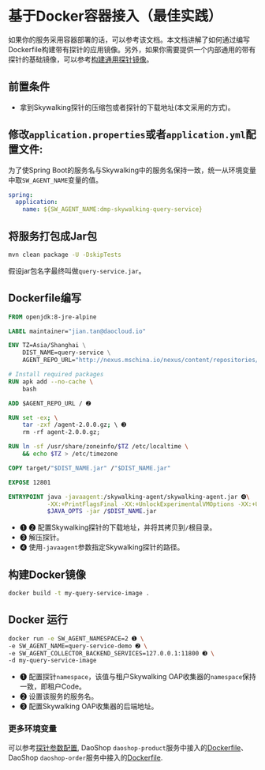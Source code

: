 # 基于Docker容器接入（最佳实践）

如果你的服务采用容器部署的话，可以参考该文档。本文档讲解了如何通过编写Dockerfile构建带有探针的应用镜像。另外，如果你需要提供一个内部通用的带有探针的基础镜像，可以参考[构建通用探针镜像](common-agent-image.md)。

## 前置条件
- 拿到Skywalking探针的压缩包或者探针的下载地址(本文采用的方式)。

## 修改`application.properties`或者`application.yml`配置文件:
为了使Spring Boot的服务名与Skywalking中的服务名保持一致，统一从环境变量中取`SW_AGENT_NAME`变量的值。
```yaml
spring:
  application:
    name: ${SW_AGENT_NAME:dmp-skywalking-query-service} 
```

## 将服务打包成Jar包

```bash
mvn clean package -U -DskipTests
```

假设jar包名字最终叫做`query-service.jar`。

## Dockerfile编写

```dockerfile
FROM openjdk:8-jre-alpine

LABEL maintainer="jian.tan@daocloud.io"

ENV TZ=Asia/Shanghai \
    DIST_NAME=query-service \
    AGENT_REPO_URL="http://nexus.mschina.io/nexus/content/repositories/labs/org/apache/skywalking/dmp/agent/2.0.0/agent-2.0.0.gz" ➊

# Install required packages
RUN apk add --no-cache \
    bash

ADD $AGENT_REPO_URL / ➋

RUN set -ex; \
    tar -zxf /agent-2.0.0.gz; \ ➌
    rm -rf agent-2.0.0.gz;

RUN ln -sf /usr/share/zoneinfo/$TZ /etc/localtime \
    && echo $TZ > /etc/timezone

COPY target/"$DIST_NAME.jar" /"$DIST_NAME.jar"

EXPOSE 12801

ENTRYPOINT java -javaagent:/skywalking-agent/skywalking-agent.jar ➍\
           -XX:+PrintFlagsFinal -XX:+UnlockExperimentalVMOptions -XX:+UseCGroupMemoryLimitForHeap \
           $JAVA_OPTS -jar /$DIST_NAME.jar 
```

- ➊ ➋ 配置Skywalking探针的下载地址，并将其拷贝到`/`根目录。
- ➌ 解压探针。
- ➍ 使用`-javaagent`参数指定Skywalking探针的路径。

## 构建Docker镜像

```bash
docker build -t my-query-service-image .
```

## Docker 运行

```bash
docker run -e SW_AGENT_NAMESPACE=2 ➊ \
-e SW_AGENT_NAME=query-service-demo ➋ \
-e SW_AGENT_COLLECTOR_BACKEND_SERVICES=127.0.0.1:11800 ➌ \
-d my-query-service-image
```

- ➊ 配置探针`namespace`，该值与租户Skywalking OAP收集器的`namespace`保持一致，即租户Code。
- ➋ 设置该服务的服务名。
- ➌ 配置Skywalking OAP收集器的后端地址。

### 更多环境变量

 可以参考[探针参数配置](agent-settings.md), DaoShop `daoshop-product`服务中接入的[Dockerfile](https://github.com/DaoCloud-Labs/daoshop-product/blob/master/Dockerfile)、DaoShop `daoshop-order`服务中接入的[Dockerfile](https://github.com/DaoCloud-Labs/daoshop-order/blob/master/Dockerfile).
 